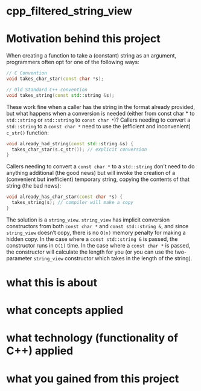 # cpp_filtered_string_view

# Motivation behind this project
When creating a function to take a (constant) string as an argument, programmers often opt for one of the following ways:

```cpp
// C Convention
void takes_char_star(const char *s);

// Old Standard C++ convention
void takes_string(const std::string &s);
```

These work fine when a caller has the string in the format already provided, but what happens when a conversion is needed (either from const char * to `std::string` or `std::string` to `const char *`)?
Callers needing to convert a `std::string` to a `const char *` need to use the (efficient and inconvenient) `c_str()` function:

```cpp
void already_had_string(const std::string &s) {
  takes_char_star(s.c_str()); // explicit conversion
}
```


Callers needing to convert a `const char *` to a `std::string` don’t need to do anything additional (the good news) but will invoke the creation of a (convenient but inefficient) temporary string, copying the contents of that string (the bad news):

```cpp
void already_has_char_star(const char *s) {
  takes_string(s); // compiler will make a copy
}
```

The solution is a `string_view`. `string_view` has implicit conversion constructors from both `const char *` and `const std::string &`, and since `string_view` doesn’t copy, there is no `O(n)` memory penalty for making a hidden copy. In the case where a `const std::string &` is passed, the constructor runs in `O(1)` time. In the case where a `const char *` is passed, the constructor will calculate the length for you (or you can use the two-parameter `string_view` constructor which takes in the length of the string).

# what this is about

# what concepts applied

# what technology (functionality of C++) applied

# what you gained from this project
